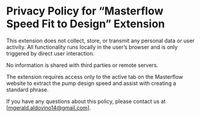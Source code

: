 # Privacy Policy for “Masterflow Speed Fit to Design” Extension

This extension does not collect, store, or transmit any personal data or user activity. All functionality runs locally in the user’s browser and is only triggered by direct user interaction.  

No information is shared with third parties or remote servers.  

The extension requires access only to the active tab on the Masterflow website to extract the pump design speed and assist with creating a standard phrase.  

If you have any questions about this policy, please contact us at [mgerald.aldovino14@gmail.com].
